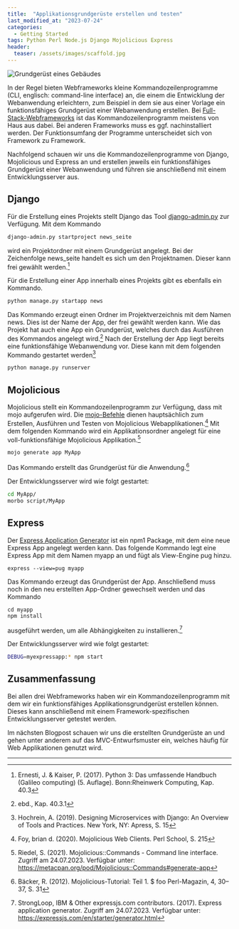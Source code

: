 ```yaml
---
title:  "Applikationsgrundgerüste erstellen und testen"
last_modified_at: "2023-07-24"
categories: 
  - Getting Started
tags: Python Perl Node.js Django Mojolicious Express
header:
  teaser: /assets/images/scaffold.jpg
---
```


<img src="{{ site.url }}{{ site.baseurl }}/assets/images/scaffold.jpg" alt="Grundgerüst eines Gebäudes">

In der Regel bieten Webframeworks kleine Kommandozeilenprogramme (CLI, englisch: command-line interface) an, die einem die Entwicklung der Webanwendung erleichtern, zum Beispiel in dem sie aus einer Vorlage ein funktionsfähiges Grundgerüst einer Webanwendung erstellen. Bei [Full-Stack-Webframeworks](/allgemein/was-ist-ein-webframework/#full-stack-webframeworks-vs-micro-frameworks) ist das Kommandozeilenprogramm meistens von Haus aus dabei. Bei anderen Frameworks muss es ggf. nachinstalliert werden. Der Funktionsumfang der Programme unterscheidet sich von Framework zu Framework. 

Nachfolgend schauen wir uns die Kommandozeilenprogramme von Django, Mojolicious und Express an und erstellen jeweils ein funktionsfähiges Grundgerüst einer Webanwendung und führen sie anschließend mit einem Entwicklungsserver aus.

## Django 

Für die Erstellung eines Projekts stellt Django das Tool [django-admin.py](https://docs.djangoproject.com/en/4.2/ref/django-admin/) zur Verfügung. Mit dem Kommando 

```bash
django-admin.py startproject news_seite
```

wird ein Projektordner mit einem Grundgerüst angelegt. Bei der Zeichenfolge news_seite handelt es sich um den Projektnamen. Dieser kann frei gewählt werden.[^1]

Für die Erstellung einer App innerhalb eines Projekts gibt es ebenfalls ein Kommando.

```bash
python manage.py startapp news
```

Das Kommando erzeugt einen Ordner im Projektverzeichnis mit dem Namen news. Dies ist der Name der App, der frei gewählt werden kann. Wie das Projekt hat auch eine App ein Grundgerüst, welches durch das Ausführen des Kommandos angelegt wird.[^2] Nach der Erstellung der App liegt bereits eine funktionsfähige Webanwendung vor. Diese kann mit dem folgenden Kommando gestartet werden[^3]

```bash
python manage.py runserver
```


## Mojolicious

Mojolicious stellt ein Kommandozeilenprogramm zur Verfügung, dass mit mojo aufgerufen wird. Die [mojo-Befehle](https://docs.mojolicious.org/Mojolicious/Commands) dienen hauptsächlich zum Erstellen, Ausführen und Testen von Mojolicious Webapplikationen.[^4] Mit dem folgenden Kommando wird ein Applikationsordner angelegt für eine voll-funktionsfähige Mojolicious Applikation.[^5]

```bash
mojo generate app MyApp
```
Das Kommando erstellt das Grundgerüst für die Anwendung.[^6] 

Der Entwicklungsserver wird wie folgt gestartet: 

```bash
cd MyApp/
morbo script/MyApp
```

## Express

Der [Express Application Generator](https://expressjs.com/en/starter/generator.html) ist ein npm1 Package, mit dem eine neue Express App angelegt werden kann. Das folgende Kommando legt eine Express App mit dem Namen myapp an und fügt als View-Engine pug hinzu.

```
express --view=pug myapp

```
Das Kommando erzeugt das Grundgerüst der App. Anschließend muss noch in den neu erstellten App-Ordner gewechselt werden und das Kommando 

```
cd myapp
npm install

```

ausgeführt werden, um alle Abhängigkeiten zu installieren.[^7]

Der Entwicklungsserver wird wie folgt gestartet: 

```bash
DEBUG=myexpressapp:* npm start
```

## Zusammenfassung
Bei allen drei Webframeworks haben wir ein Kommandozeilenprogramm mit dem wir ein funktionsfähiges Applikationsgrundgerüst erstellen können. Dieses kann anschließend mit einem Framework-spezifischen Entwicklungsserver getestet werden. 

Im nächsten Blogpost schauen wir uns die erstellten Grundgerüste an und gehen unter anderem auf das MVC-Entwurfsmuster ein, welches häufig für Web Applikationen genutzt wird. 

--------------------------------------------------------

[^1]: Ernesti, J. & Kaiser, P. (2017). Python 3: Das umfassende Handbuch (Galileo computing) (5. Auflage). Bonn:Rheinwerk Computing, Kap. 40.3
[^2]: ebd., Kap. 40.3.1
[^3]: Hochrein, A. (2019). Designing Microservices with Django: An Overview of Tools and Practices. New York, NY: Apress, S. 15
[^4]: Foy, brian d. (2020). Mojolicious Web Clients. Perl School, S. 215
[^5]: Riedel, S. (2021). Mojolicious::Commands - Command line interface. Zugriff am 24.07.2023. Verfügbar unter: <https://metacpan.org/pod/Mojolicious::Commands#generate-app>
[^6]: Bäcker, R. (2012). Mojolicious-Tutorial: Teil 1. $ foo Perl-Magazin, 4, 30–37, S. 31
[^7]: StrongLoop, IBM & Other expressjs.com contributors. (2017). Express application generator. Zugriff am 24.07.2023. Verfügbar unter: <https://expressjs.com/en/starter/generator.html>
